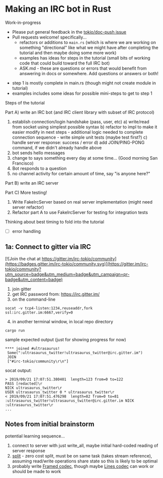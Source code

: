 # Making an IRC bot in Rust

Work-in-progress

* Please put general feedback in the [tokio/doc-push issue](https://github.com/tokio-rs/doc-push/issues/98)
* Pull requests welcome! specifically...
  * refactors or additions to `main.rs` (which is where we are working on something "directional" like what we might have after completing
  the tutorial and then maybe doing some more work)
  * examples has ideas for steps in the tutorial (small bits of working code that could build toward the full IRC bot)
  * ASK.md - these are questions or errors that would benefit from answering in
  docs or somewhere.  Add questions or answers or both!

- step 1 is mostly complete in main.rs (though might not create module in tutorial)
- examples includes some ideas for possible mini-steps to get to step 1

Steps of the tutorial

Part A) write an IRC bot (and IRC client library with subset of IRC protocol)
  1. establish connection/login handshake (pass, user, etc)
      a) write/read from socket using simplest possible syntax
      b) refactor to impl to make it easier modify in next steps
         - additional logic needed to complete connection sequence
         - write simple unit tests (maybe test first?)
      c) handle server response: success / error
      d) add JOIN/PING-PONG command, if we didn't already handle above
  2. bot sends hello messages
  3. change to says something every day at some time... (Good morning San Francisco)
  4. Bot responds to a question
  5. no channel activity for certain amount of time, say "is anyone here?"

Part B) write an IRC server

Part C) More testing!
  1. Write FakeIrcServer based on real server implementation (might need server refactor)
  2. Refactor part A to use FakeIrcServer for testing for integration tests


Thinking about best timing to fold into the tutorial
- [ ] error handling

## 1a: Connect to gitter via IRC

[![Join the chat at https://gitter.im/irc-tokio/community](https://badges.gitter.im/irc-tokio/community.svg)](https://gitter.im/irc-tokio/community?utm_source=badge&utm_medium=badge&utm_campaign=pr-badge&utm_content=badge)

1. join gitter
2. get IRC password from: https://irc.gitter.im/
3. on the command-line

```
socat -v tcp4-listen:1234,reuseaddr,fork ssl:irc.gitter.im:6667,verify=0
```

4. in another terminal window, in local repo directory

```cargo run```

sample expected output (just for showing progress for now)
```
**** joined #ultrasaurus!
 Some(":ultrasaurus_twitter!ultrasaurus_twitter@irc.gitter.im")
 JOIN
 ["#irc-tokio/community\r\n"]
```

socat output:
```
> 2019/09/21 17:07:51.380401  length=123 from=0 to=122
PASS [redacted]\r
NICK ultrasaurus_twitter\r
USER ultrasaurus_twitter 0 * ultrasaurus_twitter\r
< 2019/09/21 17:07:51.476298  length=82 from=0 to=81
:ultrasaurus_twitter!ultrasaurus_twitter@irc.gitter.im NICK :ultrasaurus_twitter\r
...
```


## Notes from initial brainstorm

potential learning sequence...

1. connect to server with just write_all,
   maybe initial hard-coded reading of server response
2. [split](https://docs.rs/tokio/0.2.0-alpha.5/tokio/net/tcp/struct.TcpStream.html#method.split) - zero cost split, must be on same task (takes stream reference), assuming read/write operations share state so this is likely to be optimal
3. probably write [Framed codec](https://docs.rs/tokio/0.2.0-alpha.5/tokio/codec/struct.Framed.html), though maybe [Lines codec](https://docs.rs/tokio/0.2.0-alpha.5/tokio/codec/struct.LinesCodec.html) can work or should be made to work
